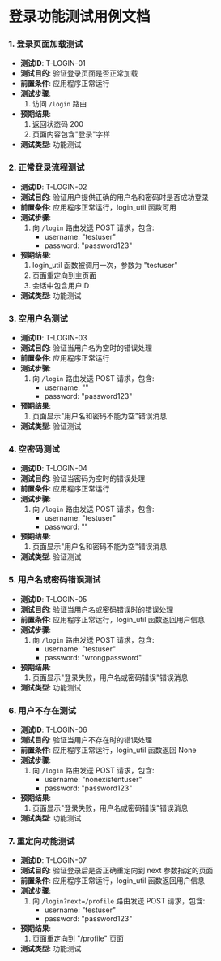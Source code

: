 # 登录功能测试用例文档

### 1. 登录页面加载测试
- **测试ID**: T-LOGIN-01
- **测试目的**: 验证登录页面是否正常加载
- **前置条件**: 应用程序正常运行
- **测试步骤**:
  1. 访问 `/login` 路由
- **预期结果**:
  1. 返回状态码 200
  2. 页面内容包含"登录"字样
- **测试类型**: 功能测试

### 2. 正常登录流程测试
- **测试ID**: T-LOGIN-02
- **测试目的**: 验证用户提供正确的用户名和密码时是否成功登录
- **前置条件**: 应用程序正常运行，login_util 函数可用
- **测试步骤**:
  1. 向 `/login` 路由发送 POST 请求，包含:
     - username: "testuser"
     - password: "password123"
- **预期结果**:
  1. login_util 函数被调用一次，参数为 "testuser"
  2. 页面重定向到主页面
  3. 会话中包含用户ID
- **测试类型**: 功能测试

### 3. 空用户名测试
- **测试ID**: T-LOGIN-03
- **测试目的**: 验证当用户名为空时的错误处理
- **前置条件**: 应用程序正常运行
- **测试步骤**:
  1. 向 `/login` 路由发送 POST 请求，包含:
     - username: ""
     - password: "password123"
- **预期结果**:
  1. 页面显示"用户名和密码不能为空"错误消息
- **测试类型**: 验证测试

### 4. 空密码测试
- **测试ID**: T-LOGIN-04
- **测试目的**: 验证当密码为空时的错误处理
- **前置条件**: 应用程序正常运行
- **测试步骤**:
  1. 向 `/login` 路由发送 POST 请求，包含:
     - username: "testuser"
     - password: ""
- **预期结果**:
  1. 页面显示"用户名和密码不能为空"错误消息
- **测试类型**: 验证测试

### 5. 用户名或密码错误测试
- **测试ID**: T-LOGIN-05
- **测试目的**: 验证当用户名或密码错误时的错误处理
- **前置条件**: 应用程序正常运行，login_util 函数返回用户信息
- **测试步骤**:
  1. 向 `/login` 路由发送 POST 请求，包含:
     - username: "testuser"
     - password: "wrongpassword"
- **预期结果**:
  1. 页面显示"登录失败，用户名或密码错误"错误消息
- **测试类型**: 功能测试

### 6. 用户不存在测试
- **测试ID**: T-LOGIN-06
- **测试目的**: 验证当用户不存在时的错误处理
- **前置条件**: 应用程序正常运行，login_util 函数返回 None
- **测试步骤**:
  1. 向 `/login` 路由发送 POST 请求，包含:
     - username: "nonexistentuser"
     - password: "password123"
- **预期结果**:
  1. 页面显示"登录失败，用户名或密码错误"错误消息
- **测试类型**: 功能测试

### 7. 重定向功能测试
- **测试ID**: T-LOGIN-07
- **测试目的**: 验证登录后是否正确重定向到 next 参数指定的页面
- **前置条件**: 应用程序正常运行，login_util 函数返回用户信息
- **测试步骤**:
  1. 向 `/login?next=/profile` 路由发送 POST 请求，包含:
     - username: "testuser"
     - password: "password123"
- **预期结果**:
  1. 页面重定向到 "/profile" 页面
- **测试类型**: 功能测试